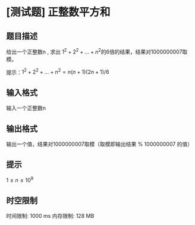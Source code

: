 # [测试题] 正整数平方和

## 题目描述

给出一个正整数n  , 求出 $1^2+2^2+...+ n^2$的6倍的结果，结果对1000000007取模。

提示：$1^2+2^2+...+ n^2 = n(n+1)(2n+1)/6$ 

## 输入格式

输入一个正整数n

## 输出格式

输出一个值，结果对1000000007取模（取模即输出结果 % 1000000007 的值）

## 提示

$1≤n≤10^9$

## 时空限制

时间限制: 1000 ms
内存限制: 128 MB
